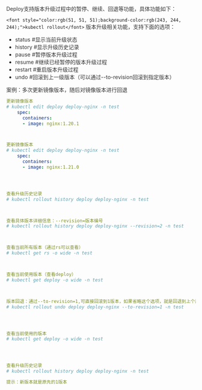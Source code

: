 <font style="color:rgb(51, 51, 51);">Deploy支持版本升级过程中的暂停、继续、回退等功能，具体功能如下：</font>

`<font style="color:rgb(51, 51, 51);background-color:rgb(243, 244, 244);">kubectl rollout</font>`<font style="color:rgb(51, 51, 51);"> 版本升级相关功能，支持下面的选项：</font>

+ <font style="color:rgb(51, 51, 51);">status #显示当前升级状态</font>
+ <font style="color:rgb(51, 51, 51);">history #显示升级历史记录</font>
+ <font style="color:rgb(51, 51, 51);">pause #暂停版本升级过程</font>
+ <font style="color:rgb(51, 51, 51);">resume #继续已经暂停的版本升级过程</font>
+ <font style="color:rgb(51, 51, 51);">restart #重启版本升级过程</font>
+ <font style="color:rgb(51, 51, 51);">undo #回滚到上一级版本（可以通过--to-revision回滚到指定版本）</font>

<font style="color:rgb(51, 51, 51);">案例：多次更新镜像版本，随后对镜像版本进行回退</font>

```yaml
更新镜像版本
# kubectl edit deploy deploy-nginx -n test
    spec:
      containers:
      - image: nginx:1.20.1



更新镜像版本
# kubectl edit deploy deploy-nginx -n test
    spec:
      containers:
      - image: nginx:1.21.0




查看升级历史记录
# kubectl rollout history deploy deploy-nginx -n test



查看具体版本详细信息：--revision=版本编号
# kubectl rollout history deploy deploy-nginx --revision=2 -n test



查看当前所有版本（通过rs可以查看）
# kubectl get rs -o wide -n test



查看当前使用版本（查看deploy）
# kubectl get deploy -o wide -n test



版本回退：通过--to-revision=1,可直接回滚到1版本，如果省略这个选项，就是回退到上个版本
# kubectl rollout undo deploy deploy-nginx --to-revision=1 -n test




查看当前使用的版本
# kubectl get deploy -o wide -n test




查看升级历史记录
# kubectl rollout history deploy deploy-nginx -n test

提示：新版本就是原先的1版本
```

  
 

